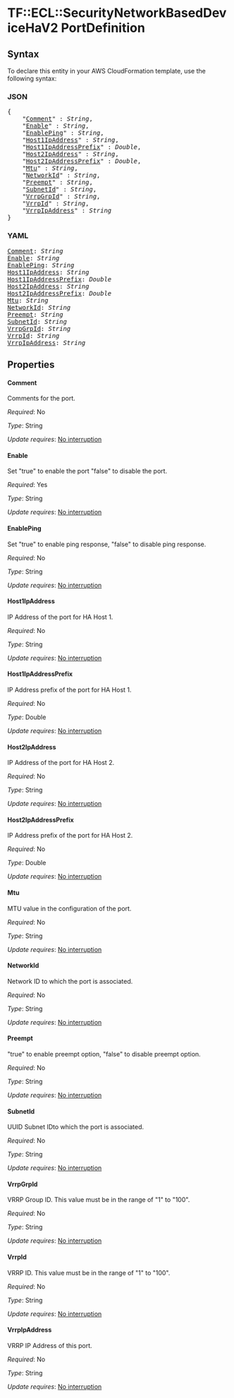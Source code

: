 # TF::ECL::SecurityNetworkBasedDeviceHaV2 PortDefinition

## Syntax

To declare this entity in your AWS CloudFormation template, use the following syntax:

### JSON

<pre>
{
    "<a href="#comment" title="Comment">Comment</a>" : <i>String</i>,
    "<a href="#enable" title="Enable">Enable</a>" : <i>String</i>,
    "<a href="#enableping" title="EnablePing">EnablePing</a>" : <i>String</i>,
    "<a href="#host1ipaddress" title="Host1IpAddress">Host1IpAddress</a>" : <i>String</i>,
    "<a href="#host1ipaddressprefix" title="Host1IpAddressPrefix">Host1IpAddressPrefix</a>" : <i>Double</i>,
    "<a href="#host2ipaddress" title="Host2IpAddress">Host2IpAddress</a>" : <i>String</i>,
    "<a href="#host2ipaddressprefix" title="Host2IpAddressPrefix">Host2IpAddressPrefix</a>" : <i>Double</i>,
    "<a href="#mtu" title="Mtu">Mtu</a>" : <i>String</i>,
    "<a href="#networkid" title="NetworkId">NetworkId</a>" : <i>String</i>,
    "<a href="#preempt" title="Preempt">Preempt</a>" : <i>String</i>,
    "<a href="#subnetid" title="SubnetId">SubnetId</a>" : <i>String</i>,
    "<a href="#vrrpgrpid" title="VrrpGrpId">VrrpGrpId</a>" : <i>String</i>,
    "<a href="#vrrpid" title="VrrpId">VrrpId</a>" : <i>String</i>,
    "<a href="#vrrpipaddress" title="VrrpIpAddress">VrrpIpAddress</a>" : <i>String</i>
}
</pre>

### YAML

<pre>
<a href="#comment" title="Comment">Comment</a>: <i>String</i>
<a href="#enable" title="Enable">Enable</a>: <i>String</i>
<a href="#enableping" title="EnablePing">EnablePing</a>: <i>String</i>
<a href="#host1ipaddress" title="Host1IpAddress">Host1IpAddress</a>: <i>String</i>
<a href="#host1ipaddressprefix" title="Host1IpAddressPrefix">Host1IpAddressPrefix</a>: <i>Double</i>
<a href="#host2ipaddress" title="Host2IpAddress">Host2IpAddress</a>: <i>String</i>
<a href="#host2ipaddressprefix" title="Host2IpAddressPrefix">Host2IpAddressPrefix</a>: <i>Double</i>
<a href="#mtu" title="Mtu">Mtu</a>: <i>String</i>
<a href="#networkid" title="NetworkId">NetworkId</a>: <i>String</i>
<a href="#preempt" title="Preempt">Preempt</a>: <i>String</i>
<a href="#subnetid" title="SubnetId">SubnetId</a>: <i>String</i>
<a href="#vrrpgrpid" title="VrrpGrpId">VrrpGrpId</a>: <i>String</i>
<a href="#vrrpid" title="VrrpId">VrrpId</a>: <i>String</i>
<a href="#vrrpipaddress" title="VrrpIpAddress">VrrpIpAddress</a>: <i>String</i>
</pre>

## Properties

#### Comment

Comments for the port.

_Required_: No

_Type_: String

_Update requires_: [No interruption](https://docs.aws.amazon.com/AWSCloudFormation/latest/UserGuide/using-cfn-updating-stacks-update-behaviors.html#update-no-interrupt)

#### Enable

Set "true" to enable the port "false" to disable the port.

_Required_: Yes

_Type_: String

_Update requires_: [No interruption](https://docs.aws.amazon.com/AWSCloudFormation/latest/UserGuide/using-cfn-updating-stacks-update-behaviors.html#update-no-interrupt)

#### EnablePing

Set "true" to enable ping response, "false" to disable ping response.

_Required_: No

_Type_: String

_Update requires_: [No interruption](https://docs.aws.amazon.com/AWSCloudFormation/latest/UserGuide/using-cfn-updating-stacks-update-behaviors.html#update-no-interrupt)

#### Host1IpAddress

IP Address of the port for HA Host 1.

_Required_: No

_Type_: String

_Update requires_: [No interruption](https://docs.aws.amazon.com/AWSCloudFormation/latest/UserGuide/using-cfn-updating-stacks-update-behaviors.html#update-no-interrupt)

#### Host1IpAddressPrefix

IP Address prefix of the port for HA Host 1.

_Required_: No

_Type_: Double

_Update requires_: [No interruption](https://docs.aws.amazon.com/AWSCloudFormation/latest/UserGuide/using-cfn-updating-stacks-update-behaviors.html#update-no-interrupt)

#### Host2IpAddress

IP Address of the port for HA Host 2.

_Required_: No

_Type_: String

_Update requires_: [No interruption](https://docs.aws.amazon.com/AWSCloudFormation/latest/UserGuide/using-cfn-updating-stacks-update-behaviors.html#update-no-interrupt)

#### Host2IpAddressPrefix

IP Address prefix of the port for HA Host 2.

_Required_: No

_Type_: Double

_Update requires_: [No interruption](https://docs.aws.amazon.com/AWSCloudFormation/latest/UserGuide/using-cfn-updating-stacks-update-behaviors.html#update-no-interrupt)

#### Mtu

MTU value in the configuration of the port.

_Required_: No

_Type_: String

_Update requires_: [No interruption](https://docs.aws.amazon.com/AWSCloudFormation/latest/UserGuide/using-cfn-updating-stacks-update-behaviors.html#update-no-interrupt)

#### NetworkId

Network ID to which the port is associated.

_Required_: No

_Type_: String

_Update requires_: [No interruption](https://docs.aws.amazon.com/AWSCloudFormation/latest/UserGuide/using-cfn-updating-stacks-update-behaviors.html#update-no-interrupt)

#### Preempt

"true" to enable preempt option, "false" to disable preempt option.

_Required_: No

_Type_: String

_Update requires_: [No interruption](https://docs.aws.amazon.com/AWSCloudFormation/latest/UserGuide/using-cfn-updating-stacks-update-behaviors.html#update-no-interrupt)

#### SubnetId

UUID	Subnet IDto which the port is associated.

_Required_: No

_Type_: String

_Update requires_: [No interruption](https://docs.aws.amazon.com/AWSCloudFormation/latest/UserGuide/using-cfn-updating-stacks-update-behaviors.html#update-no-interrupt)

#### VrrpGrpId

VRRP Group ID. This value must be in the range of "1" to "100".

_Required_: No

_Type_: String

_Update requires_: [No interruption](https://docs.aws.amazon.com/AWSCloudFormation/latest/UserGuide/using-cfn-updating-stacks-update-behaviors.html#update-no-interrupt)

#### VrrpId

VRRP ID. This value must be in the range of "1" to "100".

_Required_: No

_Type_: String

_Update requires_: [No interruption](https://docs.aws.amazon.com/AWSCloudFormation/latest/UserGuide/using-cfn-updating-stacks-update-behaviors.html#update-no-interrupt)

#### VrrpIpAddress

VRRP IP Address of this port.

_Required_: No

_Type_: String

_Update requires_: [No interruption](https://docs.aws.amazon.com/AWSCloudFormation/latest/UserGuide/using-cfn-updating-stacks-update-behaviors.html#update-no-interrupt)

